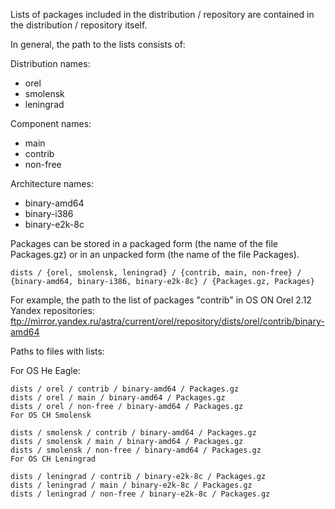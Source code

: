 Lists of packages included in the distribution / repository are contained in the distribution / repository itself.

In general, the path to the lists consists of:

Distribution names:

  * orel
  * smolensk
  * leningrad

Component names:

  * main
  * contrib
  * non-free

Architecture names:

  * binary-amd64
  * binary-i386
  * binary-e2k-8c

Packages can be stored in a packaged form (the name of the file Packages.gz) or in an unpacked form (the name of the file Packages).

``` dists / {orel, smolensk, leningrad} / {contrib, main, non-free} / {binary-amd64, binary-i386, binary-e2k-8c} / {Packages.gz, Packages} ```

For example, the path to the list of packages "contrib" in OS ON Orel 2.12 Yandex repositories: ftp://mirror.yandex.ru/astra/current/orel/repository/dists/orel/contrib/binary-amd64

Paths to files with lists:

For OS He Eagle:

    dists / orel / contrib / binary-amd64 / Packages.gz
    dists / orel / main / binary-amd64 / Packages.gz
    dists / orel / non-free / binary-amd64 / Packages.gz
    For OS CH Smolensk

    dists / smolensk / contrib / binary-amd64 / Packages.gz
    dists / smolensk / main / binary-amd64 / Packages.gz
    dists / smolensk / non-free / binary-amd64 / Packages.gz
    For OS CH Leningrad

    dists / leningrad / contrib / binary-e2k-8c / Packages.gz
    dists / leningrad / main / binary-e2k-8c / Packages.gz
    dists / leningrad / non-free / binary-e2k-8c / Packages.gz
